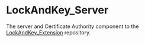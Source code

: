 # LockAndKey_Server
The server and Certificate Authority component to the [LockAndKey_Extension](https://github.com/TrevorGHSeay/LockAndKey_Extension) repository.
